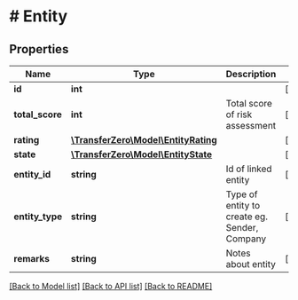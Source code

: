 # # Entity

## Properties

Name | Type | Description | Notes
------------ | ------------- | ------------- | -------------
**id** | **int** |  | [optional] 
**total_score** | **int** | Total score of risk assessment | [optional] 
**rating** | [**\TransferZero\Model\EntityRating**](EntityRating.md) |  | [optional] 
**state** | [**\TransferZero\Model\EntityState**](EntityState.md) |  | [optional] 
**entity_id** | **string** | Id of linked entity | [optional] 
**entity_type** | **string** | Type of entity to create eg. Sender, Company | [optional] 
**remarks** | **string** | Notes about entity | [optional] 

[[Back to Model list]](../../README.md#documentation-for-models) [[Back to API list]](../../README.md#documentation-for-api-endpoints) [[Back to README]](../../README.md)


